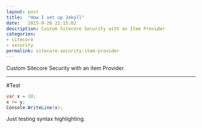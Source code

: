 ```yaml
---
layout: post
title:  "How I set up Jekyll"
date:   2015-9-28 21:15:02
description: Custom Sitecore Security with an Item Provider
categories:
- sitecore
- security
permalink: sitecore-security-item-provider
---
```


Custom Sitecore Security with an Item Provider.

___


#Test

```c#
var x = 10;
x += y;
Console.WriteLine(x);
```

Just testing syntax highlighting.